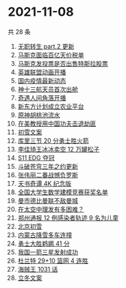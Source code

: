 # 2021-11-08

共 28 条

<!-- BEGIN -->
<!-- 最后更新时间 Mon Nov 08 2021 21:20:07 GMT+0800 (China Standard Time) -->

1. [无职转生 part.2 更新](https://www.zhihu.com/search?q=无职转生)
1. [马斯克面临百亿天价税单](https://www.zhihu.com/search?q=马斯克)
1. [马斯克发投票是否出售特斯拉股票](https://www.zhihu.com/search?q=马斯克)
1. [英雄联盟动画开播](https://www.zhihu.com/search?q=英雄联盟双城之战)
1. [国内疫情最新动态](https://www.zhihu.com/search?q=疫情)
1. [神十三航天员首次出舱](https://www.zhihu.com/search?q=神十三出舱)
1. [奇遇人间角落开播](https://www.zhihu.com/search?q=奇遇人间角落)
1. [新东方计划成立农业平台](https://www.zhihu.com/search?q=新东方)
1. [原神胡桃池流水](https://www.zhihu.com/search?q=原神)
1. [在美教授用中国功夫击退劫匪](https://www.zhihu.com/search?q=中国功夫)
1. [初雪文案](https://www.zhihu.com/search?q=下雪文案)
1. [库里三节 20 分勇士胜火箭](https://www.zhihu.com/search?q=勇士)
1. [李佳琦王冰冰卖空 12 万罐松子](https://www.zhihu.com/search?q=李佳琦王冰冰)
1. [S11 EDG 夺冠](https://www.zhihu.com/search?q=edg夺冠)
1. [斗破苍穹三年之约更新](https://www.zhihu.com/search?q=斗破苍穹三年之约)
1. [张伟丽二番战憾负罗斯](https://www.zhihu.com/search?q=张伟丽)
1. [天书奇谭 4K 纪念版](https://www.zhihu.com/search?q=天书奇谭)
1. [全国大学生数学建模竞赛获奖名单](https://www.zhihu.com/search?q=数学建模)
1. [曼市德比曼联不敌曼城](https://www.zhihu.com/search?q=曼城)
1. [在太空中理发有多困难？](https://www.zhihu.com/search?q=太空中理发)
1. [郑州通报 12 例感染者轨迹 9 名为儿童](https://www.zhihu.com/search?q=郑州疫情)
1. [北京初雪](https://www.zhihu.com/search?q=北京初雪)
1. [内蒙古降雪多车连撞](https://www.zhihu.com/search?q=内蒙古降雪)
1. [勇士大胜鹈鹕 41 分](https://www.zhihu.com/search?q=勇士)
1. [我国一箭三星发射成功](https://www.zhihu.com/search?q=一箭三星)
1. [杜兰特 29+10 篮网 4 连胜](https://www.zhihu.com/search?q=篮网)
1. [海贼王 1031 话](https://www.zhihu.com/search?q=海贼王)
1. [立冬文案](https://www.zhihu.com/search?q=立冬文案)

<!-- END -->
